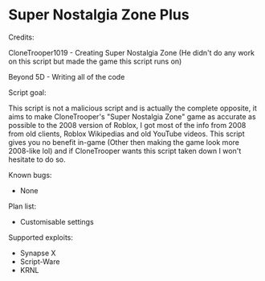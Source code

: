 # Super Nostalgia Zone Plus

Credits:

CloneTrooper1019 - Creating Super Nostalgia Zone (He didn't do any work on this script but made the game this script runs on)

Beyond 5D - Writing all of the code


Script goal:

This script is not a malicious script and is actually the complete opposite, it aims to make CloneTrooper's "Super Nostalgia Zone" game as accurate as possible to the 2008 version of Roblox, I got most of the info from 2008 from old clients, Roblox Wikipedias and old YouTube videos. This script gives you no benefit in-game (Other then making the game look more 2008-like lol) and if CloneTrooper wants this script taken down I won't hesitate to do so.


Known bugs:
- None


Plan list:
- Customisable settings


Supported exploits:
- Synapse X
- Script-Ware
- KRNL
